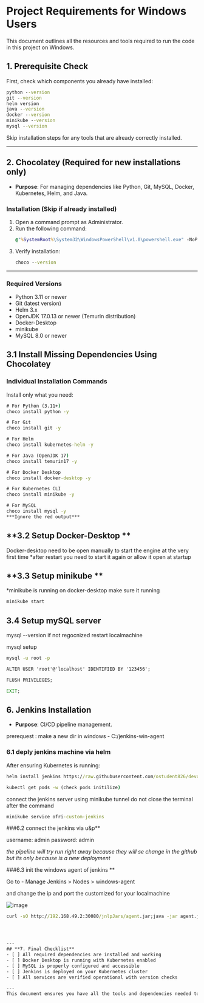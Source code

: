 # Project Requirements for Windows Users
This document outlines all the resources and tools required to run the code in this project on Windows.

## **1. Prerequisite Check**
First, check which components you already have installed:

```cmd
python --version
git --version
helm version
java --version
docker --version
minikube --version
mysql --version
```

Skip installation steps for any tools that are already correctly installed.

---
## **2. Chocolatey (Required for new installations only)**
- **Purpose**: For managing dependencies like Python, Git, MySQL, Docker, Kubernetes, Helm, and Java.

### **Installation** (Skip if already installed)
1. Open a command prompt as Administrator.
2. Run the following command:
   ```cmd
   @"%SystemRoot%\System32\WindowsPowerShell\v1.0\powershell.exe" -NoProfile -InputFormat None -ExecutionPolicy Bypass -Command "Set-ExecutionPolicy Bypass -Scope Process -Force; [System.Net.ServicePointManager]::SecurityProtocol = [System.Net.ServicePointManager]::SecurityProtocol -bor 3072; iex ((New-Object System.Net.WebClient).DownloadString('https://community.chocolatey.org/install.ps1'))" && SET "PATH=%PATH%;%ALLUSERSPROFILE%\chocolatey\bin"
   ```
3. Verify installation:
   ```cmd
   choco --version
   ```

---



### **Required Versions**
- Python 3.11 or newer
- Git (latest version)
- Helm 3.x
- OpenJDK 17.0.13 or newer (Temurin distribution)
- Docker-Desktop
- minikube
- MySQL 8.0 or newer


## **3.1 Install Missing Dependencies Using Chocolatey**
### **Individual Installation Commands**
Install only what you need:


```cmd
# For Python (3.11+)
choco install python -y

# For Git
choco install git -y

# For Helm
choco install kubernetes-helm -y

# For Java (OpenJDK 17)
choco install temurin17 -y

# For Docker Desktop
choco install docker-desktop -y

# For Kubernetes CLI
choco install minikube -y

# For MySQL
choco install mysql -y
***Ignore the red output***
```




## **3.2 Setup Docker-Desktop **

Docker-desktop need to be open manually to start the engine at the very first time
*after restart you need to start it again or allow it open at startup

## **3.3 Setup minikube **
*minikube is running on docker-desktop make sure it running
```cmd
minikube start
```

## **3.4 Setup mySQL server**

mysql --version
if not regocnized restart localmachine

mysql setup
```cmd
mysql -u root -p

ALTER USER 'root'@'localhost' IDENTIFIED BY '123456';

FLUSH PRIVILEGES;

EXIT;
```

## **6. Jenkins Installation**
- **Purpose**: CI/CD pipeline management.

prerequest :
make a new dir in windows - C:/jenkins-win-agent

### **6.1 deply jenkins machine via helm**
After ensuring Kubernetes is running:

```cmd
helm install jenkins https://raw.githubusercontent.com/ostudent826/devops_experts_project/main/jenkins-5.8.3.tgz

kubectl get pods -w (check pods initilize)
```
connect the jenkins server using minikube tunnel 
do not close the terminal after the command
```cmd
minikube service ofri-custom-jenkins 
```
###6.2 connect the jenkins via u&p**

username: admin
password: admin

*the pipeline will try run right away because they will se change in the github but its only because is a new deployment*

###6.3 init the windows agent of jenkins **

Go to - Manage Jenkins > Nodes > windows-agent


and change the ip and port the customized for your localmachine

![image](https://github.com/user-attachments/assets/a9dd6d40-aa39-4490-b30a-04e2b6b76170)

```cmd
curl -sO http://192.168.49.2:30080/jnlpJars/agent.jar;java -jar agent.jar -url http://192.168.49.2:30080/ -secret 6391e7e6667d3ad1f712eb0777623f0b60ec3373e47a8158dfec743ed5b458ff -name "windows-agent" -webSocket -workDir "C:\jenkins-win-agent"




---
## **7. Final Checklist**
- [ ] All required dependencies are installed and working
- [ ] Docker Desktop is running with Kubernetes enabled
- [ ] MySQL is properly configured and accessible
- [ ] Jenkins is deployed on your Kubernetes cluster
- [ ] All services are verified operational with version checks

---
This document ensures you have all the tools and dependencies needed to run the project successfully on Windows, while avoiding unnecessary reinstallation of components you already have.
